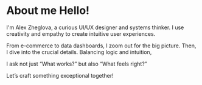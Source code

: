 # About me Hello! 
I'm Alex Zheglova, a curious UI/UX designer and systems thinker. I use creativity and empathy to create intuitive user experiences. 

From e-commerce to data dashboards, I zoom out for the big picture. Then, I dive into the crucial details. Balancing logic and intuition, 

I ask not just “What works?” but also “What feels right?” 

Let’s craft something exceptional together!
